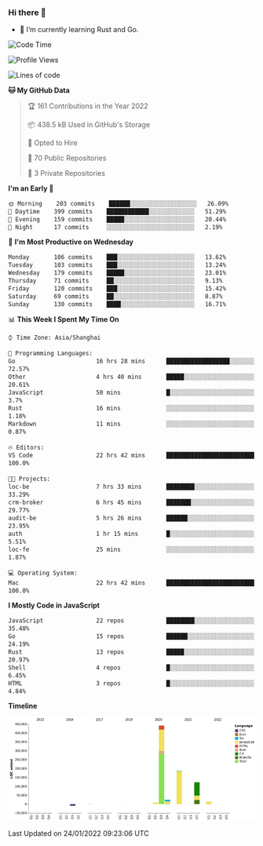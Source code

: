 ### Hi there 👋

- 🌱 I’m currently learning Rust and Go.

<!--START_SECTION:waka-->
![Code Time](http://img.shields.io/badge/Code%20Time-155%20hrs%2044%20mins-blue)

![Profile Views](http://img.shields.io/badge/Profile%20Views-0-blue)

![Lines of code](https://img.shields.io/badge/From%20Hello%20World%20I%27ve%20Written-798%20Thousand%20lines%20of%20code-blue)

**🐱 My GitHub Data** 

> 🏆 161 Contributions in the Year 2022
 > 
> 📦 438.5 kB Used in GitHub's Storage 
 > 
> 💼 Opted to Hire
 > 
> 📜 70 Public Repositories 
 > 
> 🔑 3 Private Repositories  
 > 
**I'm an Early 🐤** 

```text
🌞 Morning    203 commits    ██████░░░░░░░░░░░░░░░░░░░   26.09% 
🌆 Daytime    399 commits    ████████████░░░░░░░░░░░░░   51.29% 
🌃 Evening    159 commits    █████░░░░░░░░░░░░░░░░░░░░   20.44% 
🌙 Night      17 commits     ░░░░░░░░░░░░░░░░░░░░░░░░░   2.19%

```
📅 **I'm Most Productive on Wednesday** 

```text
Monday       106 commits    ███░░░░░░░░░░░░░░░░░░░░░░   13.62% 
Tuesday      103 commits    ███░░░░░░░░░░░░░░░░░░░░░░   13.24% 
Wednesday    179 commits    █████░░░░░░░░░░░░░░░░░░░░   23.01% 
Thursday     71 commits     ██░░░░░░░░░░░░░░░░░░░░░░░   9.13% 
Friday       120 commits    ███░░░░░░░░░░░░░░░░░░░░░░   15.42% 
Saturday     69 commits     ██░░░░░░░░░░░░░░░░░░░░░░░   8.87% 
Sunday       130 commits    ████░░░░░░░░░░░░░░░░░░░░░   16.71%

```


📊 **This Week I Spent My Time On** 

```text
⌚︎ Time Zone: Asia/Shanghai

💬 Programming Languages: 
Go                       16 hrs 28 mins      ██████████████████░░░░░░░   72.57% 
Other                    4 hrs 40 mins       █████░░░░░░░░░░░░░░░░░░░░   20.61% 
JavaScript               50 mins             █░░░░░░░░░░░░░░░░░░░░░░░░   3.7% 
Rust                     16 mins             ░░░░░░░░░░░░░░░░░░░░░░░░░   1.18% 
Markdown                 11 mins             ░░░░░░░░░░░░░░░░░░░░░░░░░   0.87%

🔥 Editors: 
VS Code                  22 hrs 42 mins      █████████████████████████   100.0%

🐱‍💻 Projects: 
loc-be                   7 hrs 33 mins       ████████░░░░░░░░░░░░░░░░░   33.29% 
crm-broker               6 hrs 45 mins       ███████░░░░░░░░░░░░░░░░░░   29.77% 
audit-be                 5 hrs 26 mins       ██████░░░░░░░░░░░░░░░░░░░   23.95% 
auth                     1 hr 15 mins        █░░░░░░░░░░░░░░░░░░░░░░░░   5.51% 
loc-fe                   25 mins             ░░░░░░░░░░░░░░░░░░░░░░░░░   1.87%

💻 Operating System: 
Mac                      22 hrs 42 mins      █████████████████████████   100.0%

```

**I Mostly Code in JavaScript** 

```text
JavaScript               22 repos            ████████░░░░░░░░░░░░░░░░░   35.48% 
Go                       15 repos            ██████░░░░░░░░░░░░░░░░░░░   24.19% 
Rust                     13 repos            █████░░░░░░░░░░░░░░░░░░░░   20.97% 
Shell                    4 repos             █░░░░░░░░░░░░░░░░░░░░░░░░   6.45% 
HTML                     3 repos             █░░░░░░░░░░░░░░░░░░░░░░░░   4.84%

```


**Timeline**

![Chart not found](https://raw.githubusercontent.com/elton/elton/main/charts/bar_graph.png) 


 Last Updated on 24/01/2022 09:23:06 UTC
<!--END_SECTION:waka-->

<!--
**elton/elton** is a ✨ _special_ ✨ repository because its `README.md` (this file) appears on your GitHub profile.

Here are some ideas to get you started:

- 🔭 I’m currently working on ...
- 🌱 I’m currently learning ...
- 👯 I’m looking to collaborate on ...
- 🤔 I’m looking for help with ...
- 💬 Ask me about ...
- 📫 How to reach me: ...
- 😄 Pronouns: ...
- ⚡ Fun fact: ...
-->
